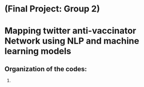 #  (Final Project: Group 2) 
#  Mapping twitter anti-vaccinator Network using NLP and machine learning models



## Organization of the codes:

1. 
